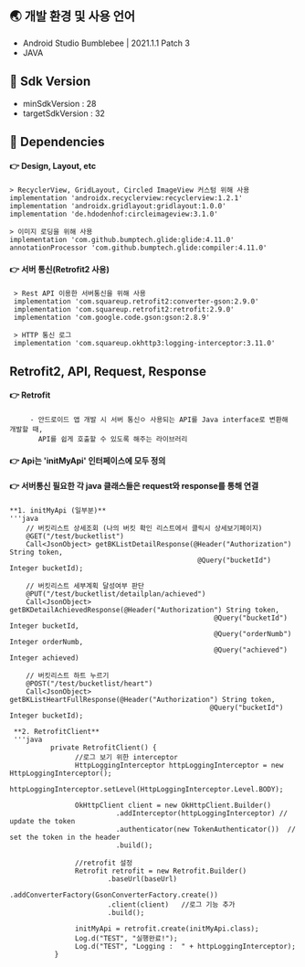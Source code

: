 ## :earth_asia: 개발 환경 및 사용 언어
- Android Studio Bumblebee | 2021.1.1 Patch 3
- JAVA


## :iphone: Sdk Version
- minSdkVersion : 28
- targetSdkVersion : 32


## :wrench: Dependencies
#### :point_right: Design, Layout, etc
    > RecyclerView, GridLayout, Circled ImageView 커스텀 위해 사용
    implementation 'androidx.recyclerview:recyclerview:1.2.1'
    implementation 'androidx.gridlayout:gridlayout:1.0.0'
    implementation 'de.hdodenhof:circleimageview:3.1.0'
    
    > 이미지 로딩을 위해 사용
    implementation 'com.github.bumptech.glide:glide:4.11.0'
    annotationProcessor 'com.github.bumptech.glide:compiler:4.11.0'

#### :point_right: 서버 통신(Retrofit2 사용)
     > Rest API 이용한 서버통신을 위해 사용
     implementation 'com.squareup.retrofit2:converter-gson:2.9.0'
     implementation 'com.squareup.retrofit2:retrofit:2.9.0'
     implementation 'com.google.code.gson:gson:2.8.9'

     > HTTP 통신 로그
     implementation 'com.squareup.okhttp3:logging-interceptor:3.11.0'
     
     
## Retrofit2, API, Request, Response
   #### :point_right: Retrofit
         - 안드로이드 앱 개발 시 서버 통신ㅇ 사용되는 API를 Java interface로 변환해 개발할 때,
           API를 쉽게 호출할 수 있도록 해주는 라이브러리
           
   #### :point_right: Api는 'initMyApi' 인터페이스에 모두 정의
   #### :point_right: 서버통신 필요한 각 java 클래스들은 request와 response를 통해 연결
   
    **1. initMyApi (일부분)**
    '''java
        // 버킷리스트 상세조회 (나의 버킷 확인 리스트에서 클릭시 상세보기페이지)
        @GET("/test/bucketlist")
        Call<JsonObject> getBKListDetailResponse(@Header("Authorization") String token,
                                                  @Query("bucketId") Integer bucketId);

        // 버킷리스트 세부계획 달성여부 판단
        @PUT("/test/bucketlist/detailplan/achieved")
        Call<JsonObject> getBKDetailAchievedResponse(@Header("Authorization") String token,
                                                      @Query("bucketId") Integer bucketId,
                                                      @Query("orderNumb") Integer orderNumb,
                                                      @Query("achieved") Integer achieved)

        // 버킷리스트 하트 누르기
        @POST("/test/bucketlist/heart")
        Call<JsonObject> getBKListHeartFullResponse(@Header("Authorization") String token,
                                                     @Query("bucketId") Integer bucketId);
                                                     
     **2. RetrofitClient**
     '''java
              private RetrofitClient() {
                    //로그 보기 위한 interceptor
                    HttpLoggingInterceptor httpLoggingInterceptor = new HttpLoggingInterceptor();
                    httpLoggingInterceptor.setLevel(HttpLoggingInterceptor.Level.BODY);

                    OkHttpClient client = new OkHttpClient.Builder()
                              .addInterceptor(httpLoggingInterceptor) // update the token
                              .authenticator(new TokenAuthenticator())  // set the token in the header
                              .build();

                    //retrofit 설정
                    Retrofit retrofit = new Retrofit.Builder()
                            .baseUrl(baseUrl)
                            .addConverterFactory(GsonConverterFactory.create())
                            .client(client)   //로그 기능 추가
                            .build();

                    initMyApi = retrofit.create(initMyApi.class);
                    Log.d("TEST", "실행완료!");
                    Log.d("TEST", "Logging :  " + httpLoggingInterceptor);
               }
               
               
